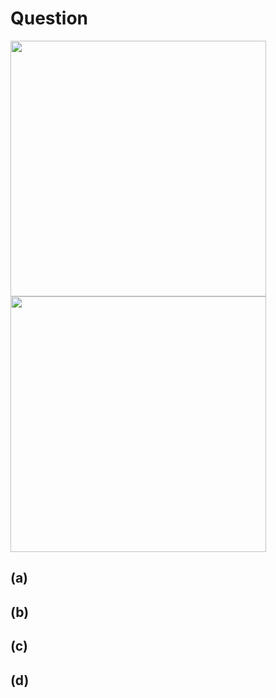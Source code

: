 # Question
<img width="409" src="https://github.com/user-attachments/assets/8a3b763e-b5cc-49d5-b076-a7c732ab6004"/>    
<img width="409" src="https://github.com/user-attachments/assets/f7d92974-7d23-4f09-bdf3-a5a9e90a0a84"/>

## (a)

## (b)

## (c)

## (d)
